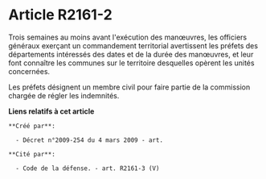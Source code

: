 # Article R2161-2

Trois semaines au moins avant l'exécution des manœuvres, les officiers généraux exerçant un commandement territorial
avertissent les préfets des départements intéressés des dates et de la durée des manœuvres, et leur font connaître les
communes sur le territoire desquelles opèrent les unités concernées.

Les préfets désignent un membre civil pour faire partie de la commission chargée de régler les indemnités.

**Liens relatifs à cet article**

	**Créé par**:

	  - Décret n°2009-254 du 4 mars 2009 - art.

	**Cité par**:

	  - Code de la défense. - art. R2161-3 (V)
